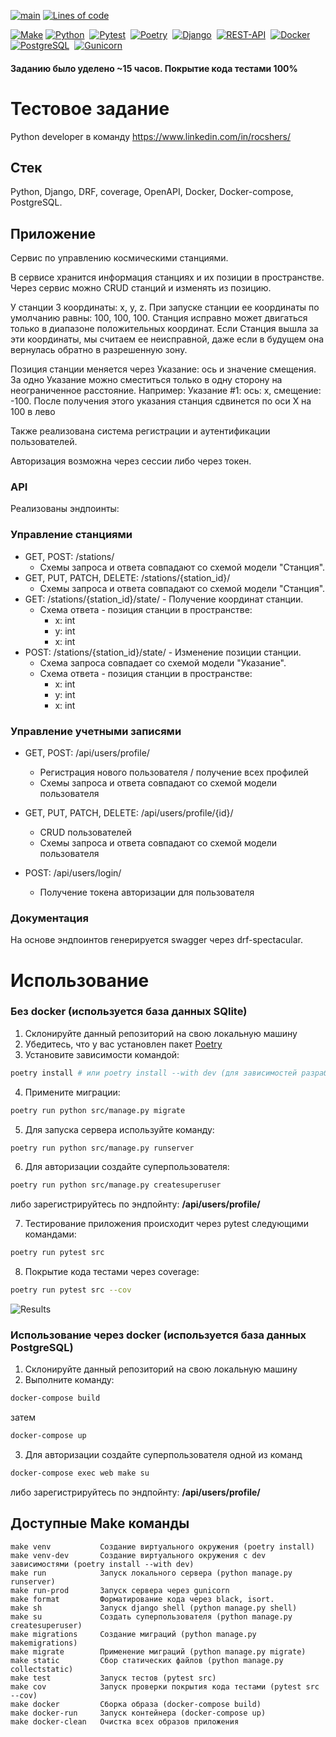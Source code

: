 [![main](https://github.com/swankyalex/drf_rocshers_test_assignment/actions/workflows/python-app.yml/badge.svg?branch=master)](https://github.com/swankyalex/drf_rocshers_test_assignment/actions)
[![Lines of code](https://img.shields.io/tokei/lines/github/swankyalex/drf_rocshers_test_assignment)](https://github.com/swankyalex/drf_rocshers_test_assignment/tree/master)

[![Make](https://img.shields.io/badge/Make-%23008FBA.svg?style=for-the-badge&logo=gnu&logoColor=white)](https://www.gnu.org/software/make/)
[![Python](https://img.shields.io/badge/-Python-orange?logo=python&logoColor=white&style=for-the-badge)](https://www.python.org/)&nbsp;
[![Pytest](https://img.shields.io/badge/-Pytest-9cf?logo=pytest&logoColor=white&style=for-the-badge)](https://docs.pytest.org/en/7.2.x/)&nbsp;
[![Poetry](https://img.shields.io/badge/-poetry-purple?logo=poetry&style=for-the-badge&logoColor=white)](https://python-poetry.org/)&nbsp;
[![Django](https://img.shields.io/badge/-Django-green?logo=django&style=for-the-badge&url=https://www.djangoproject.com/)](https://www.djangoproject.com/)&nbsp;
[![REST-API](https://img.shields.io/badge/-RestAPI-9cf?logo=django&style=for-the-badge&url=https://www.djangoproject.com/)](https://www.django-rest-framework.org/)&nbsp;
[![Docker](https://img.shields.io/badge/-Docker-blue?logo=docker&style=for-the-badge&url=https://www.djangoproject.com/)](https://www.docker.com/)&nbsp;
[![PostgreSQL](https://img.shields.io/badge/-PostgreSQL-blue?logo=postgresql&style=for-the-badge&logoColor=white)](https://postgresql.org)&nbsp; 
[![Gunicorn](https://img.shields.io/badge/-gunicorn-green?logo=gunicorn&style=for-the-badge&logoColor=white)](https://gunicorn.org/)&nbsp;

#### Заданию было уделено ~15 часов. Покрытие кода тестами 100%

# Тестовое задание

Python developer в команду https://www.linkedin.com/in/rocshers/

## Стек

Python, Django, DRF, coverage, OpenAPI, Docker, Docker-compose, PostgreSQL. 


## Приложение

Сервис по управлению космическими станциями.

В сервисе хранится информация станциях и их позиции в пространстве. Через сервис можно CRUD станций и изменять из позицию.

У станции 3 координаты: x, y, z. При запуске станции ее координаты по умолчанию равны: 100, 100, 100.
Станция исправно может двигаться только в диапазоне положительных координат. Если Станция вышла за эти координаты, мы считаем ее неисправной, даже если в будущем она вернулась обратно в разрешенную зону.

Позиция станции меняется через Указание: ось и значение смещения. За одно Указание можно сместиться только в одну сторону на неограниченное расстояние.
Например:
Указание #1: ось: x, смещение: -100. После получения этого указания станция сдвинется по оси X на 100 в лево 

Также реализована система регистрации и аутентификации пользователей.

Авторизация возможна через сессии либо через токен.

### API

Реализованы эндпоинты:

### Управление станциями
* GET, POST: /stations/
	* Схемы запроса и ответа совпадают со схемой модели "Станция".
* GET, PUT, PATCH, DELETE: /stations/{station_id}/
	* Схемы запроса и ответа совпадают со схемой модели "Станция".
* GET: /stations/{station_id}/state/ - Получение координат станции.
	* Схема ответа - позиция станции в пространстве:
		* x: int
		* y: int
		* x: int
* POST: /stations/{station_id}/state/ - Изменение позиции станции.
	* Схема запроса совпадает со схемой модели "Указание".
	* Схема ответа - позиция станции в пространстве:
		* x: int
		* y: int
		* x: int
  
### Управление учетными записями
* GET, POST: /api/users/profile/
  * Регистрация нового пользователя / получение всех профилей
  * Схемы запроса и ответа совпадают со схемой модели пользователя
  
* GET, PUT, PATCH, DELETE: /api/users/profile/{id}/
  * CRUD пользователей 
  * Схемы запроса и ответа совпадают со схемой модели пользователя

* POST: /api/users/login/
  * Получение токена авторизации для пользователя

### Документация

На основе эндпоинтов генерируется swagger через drf-spectacular. 

# Использование
### Без docker (используется база данных SQlite)
1. Склонируйте данный репозиторий на свою локальную машину
2. Убедитесь, что у вас установлен пакет [Poetry](https://python-poetry.org/docs/)
3. Установите зависимости командой:
```sh
poetry install # или poetry install --with dev (для зависимостей разработки)
```
4. Примените миграции:
```sh
poetry run python src/manage.py migrate
```

5. Для запуска сервера используйте команду:
```sh
poetry run python src/manage.py runserver 
```

6. Для авторизации создайте суперпользователя:
```sh
poetry run python src/manage.py createsuperuser 
```
либо зарегистрируйтесь по эндпойнту:
**/api/users/profile/**

7. Тестирование приложения происходит через pytest следующими командами:
```sh
poetry run pytest src 
```
8. Покрытие кода тестами через coverage:
```sh
poetry run pytest src --cov 
```

![Results](https://i.ibb.co/dt8cvhX/Screenshot-from-2022-11-20-15-53-07.png)

### Использование через docker (используется база данных PostgreSQL)
1. Склонируйте данный репозиторий на свою локальную машину
2. Выполните команду:
```sh
docker-compose build  
```
затем
```sh
docker-compose up 
```

3. Для авторизации создайте суперпользователя одной из команд
```sh
docker-compose exec web make su 
```

либо зарегистрируйтесь по эндпойнту:
**/api/users/profile/**

## Доступные Make команды

```
make venv           Создание виртуального окружения (poetry install)
make venv-dev       Создание виртуального окружения c dev зависимостями (poetry install --with dev)
make run            Запуск локального сервера (python manage.py runserver)
make run-prod       Запуск сервера через gunicorn
make format         Форматирование кода через black, isort.
make sh             Запуск django shell (python manage.py shell)
make su             Создать суперпользователя (python manage.py createsuperuser)
make migrations     Создание миграций (python manage.py makemigrations)
make migrate        Применение миграций (python manage.py migrate)
make static         Сбор статических файлов (python manage.py collectstatic)
make test           Запуск тестов (pytest src)
make cov            Запуск проверки покрытия кода тестами (pytest src --cov)
make docker         Сборка образа (docker-compose build)
make docker-run     Запуск контейнера (docker-compose up)
make docker-clean   Очистка всех образов приложения
```
